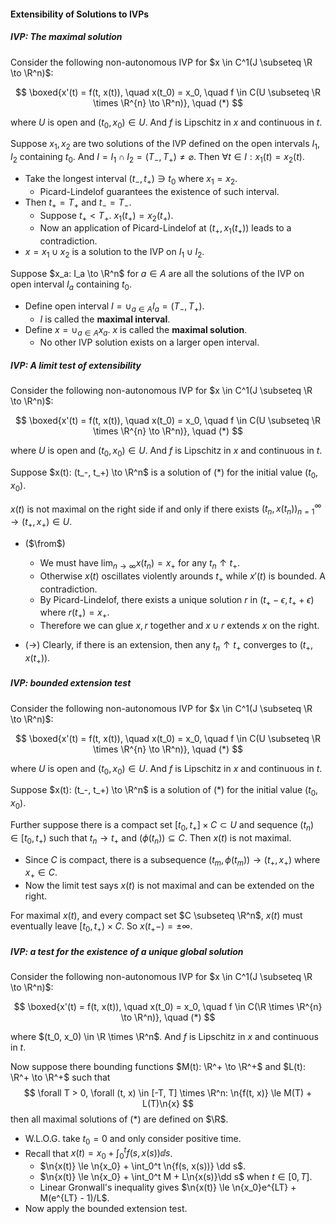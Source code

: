 #### Extensibility of Solutions to IVPs

##### IVP: The maximal solution

Consider the following non-autonomous IVP for $x \in C^1(J \subseteq \R \to \R^n)$:

$$
\boxed{x'(t) = f(t, x(t)), \quad x(t_0) = x_0, \quad f \in C(U \subseteq \R \times \R^{n} \to \R^n)}, \quad (*)
$$

where $U$ is open and $(t_0, x_0) \in U$. And $f$ is Lipschitz in $x$ and continuous in $t$.

Suppose $x_1, x_2$ are two solutions of the IVP defined on the open intervals $I_1, I_2$ containing $t_0$. And $I = I_1 \cap I_2 = (T_-, T_+) \neq \varnothing$. Then $\forall t \in I: x_1(t) = x_2(t)$.

- Take the longest interval $(t_-, t_+) \ni t_0$ where $x_1 = x_2$.
  - Picard-Lindelof guarantees the existence of such interval.
- Then $t_+ = T_+$ and $t_- = T_-$.
  - Suppose $t_+ < T_+$. $x_1(t_+) = x_2(t_+)$.
  - Now an application of Picard-Lindelof at $(t_+, x_1(t_+))$ leads to a contradiction.
- $x = x_1 \cup x_2$ is a solution to the IVP on $I_1 \cup I_2$.

Suppose $x_a: I_a \to \R^n$ for $a \in A$ are all the solutions of the IVP on open interval $I_a$ containing $t_0$.

- Define open interval $I = \cup_{a \in A} I_a = (T_-, T_+)$.
  - $I$ is called the **maximal interval**.
- Define $x = \cup_{a \in A} x_a$. $x$ is called the **maximal solution**.
  - No other IVP solution exists on a larger open interval.

##### IVP: A limit test of extensibility

Consider the following non-autonomous IVP for $x \in C^1(J \subseteq \R \to \R^n)$:

$$
\boxed{x'(t) = f(t, x(t)), \quad x(t_0) = x_0, \quad f \in C(U \subseteq \R \times \R^{n} \to \R^n)}, \quad (*)
$$

where $U$ is open and $(t_0, x_0) \in U$. And $f$ is Lipschitz in $x$ and continuous in $t$.

Suppose $x(t): (t_-, t_+) \to \R^n$ is a solution of $(*)$ for the initial value $(t_0, x_0)$.

$x(t)$ is not maximal on the right side if and only if there exists $(t_n, x(t_n))_{n = 1}^\infty \to (t_+, x_+) \in U$.

- ($\from$)
  - We must have $\lim_{n \to \infty} x(t_n) = x_+$ for any $t_n \uparrow t_+$.
  - Otherwise $x(t)$ oscillates violently arounds $t_+$ while $x'(t)$ is bounded. A contradiction.
  - By Picard-Lindelof, there exists a unique solution $r$ in $(t_+ - \epsilon, t_+ + \epsilon)$ where $r(t_+) = x_+$.
  - Therefore we can glue $x, r$ together and $x \cup r$ extends $x$ on the right.

- ($\to$) Clearly, if there is an extension, then any $t_n \uparrow t_+$ converges to $(t_+, x(t_+))$.

##### IVP: bounded extension test

Consider the following non-autonomous IVP for $x \in C^1(J \subseteq \R \to \R^n)$:

$$
\boxed{x'(t) = f(t, x(t)), \quad x(t_0) = x_0, \quad f \in C(U \subseteq \R \times \R^{n} \to \R^n)}, \quad (*)
$$

where $U$ is open and $(t_0, x_0) \in U$. And $f$ is Lipschitz in $x$ and continuous in $t$.

Suppose $x(t): (t_-, t_+) \to \R^n$ is a solution of $(*)$ for the initial value $(t_0, x_0)$.

Further suppose there is a compact set $[t_0, t_+] \times C \subset U$ and sequence $(t_n) \in [t_0, t_+)$ such that $t_n \to t_+$ and $(\phi(t_n)) \subseteq C$. Then $x(t)$ is not maximal.

- Since $C$ is compact, there is a subsequence $(t_m,\phi(t_m)) \to (t_+, x_+)$ where $x_+ \in C$.
- Now the limit test says $x(t)$ is not maximal and can be extended on the right.

For maximal $x(t)$, and every compact set $C \subseteq \R^n$, $x(t)$ must eventually leave $[t_0, t_+) \times C$. So $x(t_+-) = \pm \infty$.

##### IVP: a test for the existence of a unique global solution

Consider the following non-autonomous IVP for $x \in C^1(J \subseteq \R \to \R^n)$:

$$
\boxed{x'(t) = f(t, x(t)), \quad x(t_0) = x_0, \quad f \in C(\R \times \R^{n} \to \R^n)}, \quad (*)
$$

where $(t_0, x_0) \in \R \times \R^n$. And $f$ is Lipschitz in $x$ and continuous in $t$.

Now suppose there bounding functions $M(t): \R^+ \to \R^+$ and $L(t): \R^+ \to \R^+$ such that
$$
\forall T > 0, \forall (t, x) \in [-T, T] \times \R^n: \n{f(t, x)} \le M(T) + L(T)\n{x}
$$
then all maximal solutions of $(*)$ are defined on $\R$.

- W.L.O.G. take $t_0 = 0$ and only consider positive time.
- Recall that $x(t) = x_0 + \int_0^t f(s, x(s)) \dd s$.
  - $\n{x(t)} \le \n{x_0} + \int_0^t \n{f(s, x(s))} \dd s$.
  - $\n{x(t)} \le \n{x_0} + \int_0^t M + L\n{x(s)}\dd s$ when $t \in [0, T]$.
  - Linear Gronwall's inequality gives $\n{x(t)} \le \n{x_0}e^{LT} + M(e^{LT} - 1)/L$.
- Now apply the bounded extension test.

